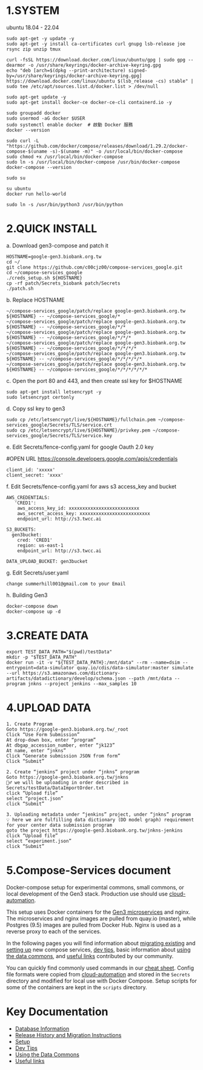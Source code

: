 1.SYSTEM 
===

ubuntu 18.04 - 22.04
```
sudo apt-get -y update -y
sudo apt-get -y install ca-certificates curl gnupg lsb-release joe rsync zip unzip tmux

curl -fsSL https://download.docker.com/linux/ubuntu/gpg | sudo gpg --dearmor -o /usr/share/keyrings/docker-archive-keyring.gpg
echo "deb [arch=$(dpkg --print-architecture) signed-by=/usr/share/keyrings/docker-archive-keyring.gpg] https://download.docker.com/linux/ubuntu $(lsb_release -cs) stable" | sudo tee /etc/apt/sources.list.d/docker.list > /dev/null

sudo apt-get update -y
sudo apt-get install docker-ce docker-ce-cli containerd.io -y

sudo groupadd docker
sudo usermod -aG docker $USER
sudo systemctl enable docker  # 啟動 Docker 服務
docker --version

sudo curl -L "https://github.com/docker/compose/releases/download/1.29.2/docker-compose-$(uname -s)-$(uname -m)" -o /usr/local/bin/docker-compose
sudo chmod +x /usr/local/bin/docker-compose
sudo ln -s /usr/local/bin/docker-compose /usr/bin/docker-compose
docker-compose --version

sudo su 

su ubuntu
docker run hello-world

sudo ln -s /usr/bin/python3 /usr/bin/python
```

2.QUICK INSTALL
===

a. Download gen3-compose and patch it 
```
HOSTNAME=google-gen3.biobank.org.tw
cd ~/
git clone https://github.com/c00cjz00/compose-services_google.git
cd ~/compose-services_google
./creds_setup.sh ${HOSTNAME}
cp -rf patch/Secrets_biobank patch/Secrets
./patch.sh
```

b. Replace HOSTNAME
```
~/compose-services_google/patch/replace google-gen3.biobank.org.tw ${HOSTNAME} -- ~/compose-services_google/*
~/compose-services_google/patch/replace google-gen3.biobank.org.tw ${HOSTNAME} -- ~/compose-services_google/*/*
~/compose-services_google/patch/replace google-gen3.biobank.org.tw ${HOSTNAME} -- ~/compose-services_google/*/*/*
~/compose-services_google/patch/replace google-gen3.biobank.org.tw ${HOSTNAME} -- ~/compose-services_google/*/*/*/*
~/compose-services_google/patch/replace google-gen3.biobank.org.tw ${HOSTNAME} -- ~/compose-services_google/*/*/*/*/*
~/compose-services_google/patch/replace google-gen3.biobank.org.tw ${HOSTNAME} -- ~/compose-services_google/*/*/*/*/*/*
```
c. Open the port 80 and 443, and then create ssl key for $HOSTNAME
```
sudo apt-get install letsencrypt -y
sudo letsencrypt certonly
```
d. Copy ssl key to gen3
```
sudo cp /etc/letsencrypt/live/${HOSTNAME}/fullchain.pem ~/compose-services_google/Secrets/TLS/service.crt
sudo cp /etc/letsencrypt/live/${HOSTNAME}/privkey.pem ~/compose-services_google/Secrets/TLS/service.key
```
e. Edit Secrets/fence-config.yaml for google Oauth 2.0 key 

#OPEN URL https://console.developers.google.com/apis/credentials
```
client_id: 'xxxxx'
client_secret: 'xxxx'
```
f. Edit Secrets/fence-config.yaml for aws s3 access_key and bucket
```
AWS_CREDENTIALS:
   'CRED1':
    aws_access_key_id: xxxxxxxxxxxxxxxxxxxxxxxxxx
    aws_secret_access_key: xxxxxxxxxxxxxxxxxxxxxxxxxx
    endpoint_url: http://s3.twcc.ai

S3_BUCKETS:
  gen3bucket:
    cred: 'CRED1'
    region: us-east-1
    endpoint_url: http://s3.twcc.ai

DATA_UPLOAD_BUCKET: gen3bucket
```
g. Edit Secrets/user.yaml
```
change summerhill001@gmail.com to your Email
```
h. Building Gen3 
```
docker-compose down
docker-compose up -d
```

3.CREATE DATA
===
```
export TEST_DATA_PATH="$(pwd)/testData"
mkdir -p "$TEST_DATA_PATH"
docker run -it -v "${TEST_DATA_PATH}:/mnt/data" --rm --name=dsim --entrypoint=data-simulator quay.io/cdis/data-simulator:master simulate --url https://s3.amazonaws.com/dictionary-artifacts/datadictionary/develop/schema.json --path /mnt/data --program jnkns --project jenkins --max_samples 10
```

4.UPLOAD DATA
===
```
1. Create Program
Goto https://google-gen3.biobank.org.tw/_root
Click “Use Form Submission”
At drop-down box, enter “program”
At dbgap_accession_number, enter “jk123”
At name, enter “jnkns”
Click “Generate submission JSON from form”
Click “Submit”

2. Create “jenkins” project under “jnkns” program
Goto https://google-gen3.biobank.org.tw/jnkns
🙋‍♂️ we will be uploading in order described in Secrets/testData/DataImportOrder.txt
click “Upload file”
select “project.json”
click “Submit”

3. Uploading metadata under “jenkins” project, under “jnkns” program
💡 here we are fulfilling data dictionary (DD model graph) requirement for your center data submission program
goto the project https://google-gen3.biobank.org.tw/jnkns-jenkins
click “Upload file”
select “experiment.json”
click “Submit”
```

5.Compose-Services document
===

Docker-compose setup for experimental commons, small commons, or local development of the Gen3 stack. Production use should use [cloud-automation](https://github.com/uc-cdis/cloud-automation).

This setup uses Docker containers for the [Gen3 microservices](https://github.com/uc-cdis/) and nginx. The microservices and nginx images are pulled from quay.io (master), while Postgres (9.5) images are pulled from Docker Hub. Nginx is used as a reverse proxy to each of the services. 

In the following pages you will find information about [migrating existing](docs/release_history.md) and [setting up](docs/setup.md) new compose services, [dev tips](docs/dev_tips.md), basic information about [using the data commons](docs/using_the_commons.md), and [useful links](docs/useful_links.md) contributed by our community. 

You can quickly find commonly used commands in our [cheat sheet](./docs/cheat_sheet.md). Config file formats were copied from [cloud-automation](https://github.com/uc-cdis/cloud-automation) and stored in the `Secrets` directory and modified for local use with Docker Compose. Setup scripts for some of the containers are kept in the `scripts` directory.


# Key Documentation

* [Database Information](docs/database_information.md)
* [Release History and Migration Instructions](docs/release_history.md)
* [Setup](docs/setup.md)
* [Dev Tips](docs/dev_tips.md)
* [Using the Data Commons](docs/using_the_commons.md)
* [Useful links](docs/useful_links.md)
